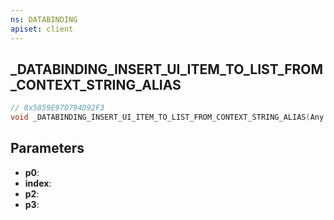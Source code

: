 ```yaml
---
ns: DATABINDING
apiset: client
---
```

## _DATABINDING_INSERT_UI_ITEM_TO_LIST_FROM_CONTEXT_STRING_ALIAS

```c
// 0x5859E970794D92F3
void _DATABINDING_INSERT_UI_ITEM_TO_LIST_FROM_CONTEXT_STRING_ALIAS(Any p0,int index,const char* p2,Any p3);
```


## Parameters
* **p0**:
* **index**:
* **p2**:
* **p3**: